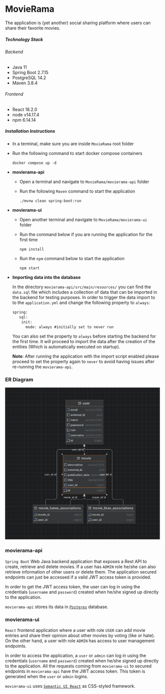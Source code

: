 # MovieRama

The application is (yet another) social sharing platform where users can share their favorite movies.

##### Technology Stack

###### Backend

* Java 11
* Spring Boot 2.7.15
* PostgreSQL 14.2
* Maven 3.8.4

###### Frontend

* React 18.2.0
* node v14.17.4
* npm 6.14.14

##### Installation Instructions

- In a terminal, make sure you are inside `MovieRama` root folder

- Run the following command to start docker compose containers
  ```
  docker compose up -d
  ```

- **movierama-api**

    - Open a terminal and navigate to `MovieRama/movierama-api` folder

    - Run the following `Maven` command to start the application
      ```
      ./mvnw clean spring-boot:run
      ```

- **movierama-ui**

    - Open another terminal and navigate to `MovieRama/movierama-ui` folder

    - Run the command below if you are running the application for the first time
      ```
      npm install
      ```

    - Run the `npm` command below to start the application
      ```
      npm start
      ```
 - **Importing data into the database**
 
   In the directory `movierama-api/src/main/resources/` you can find the `data.sql` file which includes a collection of data that can be imported in the backend for testing purposes.
   In order to trigger the data import to to the `application.yml` and change the following property to `always`:

    ```
    spring:
       sql:
        init:
          mode: always #initially set to never run
    ```
   You can also set the property to `always` before starting the backend for the first time. It will proceed to import the data after the creation of the entities (Which is automatically executed on startup).

   **Note**: After running the application with the import script enabled please proceed to set the property again to `never` to avoid having issues after re-running the `movierama-api`.

### ER Diagram

<p align="center">
  <img src="https://github.com/jmone15/MovieRama/blob/main/db-diagram/ER-diagram.png" alt="Sublime's custom image"/>
</p>

### movierama-api

`Spring Boot` Web Java backend application that exposes a Rest API to create, retrieve and delete movies. If a user
has `ADMIN` role he/she can also retrieve information of other users or delete them. The application secured endpoints
can just be accessed if a valid JWT access token is provided.

In order to get the JWT access token, the user can log in using the credentials (`username` and `password`) created when
he/she signed up directly to the application.

`movierama-api` stores its data in [`Postgres`](https://www.postgresql.org/) database.

### movierama-ui

`React` frontend application where a user with role `USER` can add movie entries and share their opinion about other
movies by voting (like or hate). On the other hand, a user with role `ADMIN` has access to user management endpoints.

In order to access the application, a `user` or `admin` can log in using the credentials (`username` and `password`)
created when he/she signed up directly to the application. All the requests coming from `movierama-ui` to secured
endpoints in `movierama-api` have the JWT access token. This token is generated when the `user` or `admin` logins.

`movierama-ui` uses [`Semantic UI React`](https://react.semantic-ui.com/) as CSS-styled framework.

